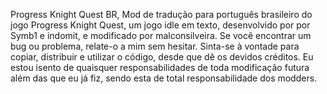 Progress Knight Quest BR, Mod de tradução para português brasileiro do jogo Progress Knight Quest, um jogo idle em texto, desenvolvido por por Symb1 e indomit, e modificado por malconsilveira. Se você encontrar um bug ou problema, relate-o a mim sem hesitar. Sinta-se à vontade para copiar, distribuir e utilizar o código, desde que dê os devidos créditos. Eu estou isento de quaisquer responsabilidades de toda modificação futura além das que eu já fiz, sendo esta de total responsabilidade dos modders.
